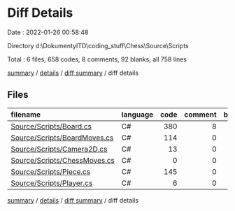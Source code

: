 # Diff Details

Date : 2022-01-26 00:58:48

Directory d:\DokumentyITD\coding_stuff\Chess\Source\Scripts

Total : 6 files,  658 codes, 8 comments, 92 blanks, all 758 lines

[summary](results.md) / [details](details.md) / [diff summary](diff.md) / diff details

## Files
| filename | language | code | comment | blank | total |
| :--- | :--- | ---: | ---: | ---: | ---: |
| [Source/Scripts/Board.cs](/Source/Scripts/Board.cs) | C# | 380 | 8 | 53 | 441 |
| [Source/Scripts/BoardMoves.cs](/Source/Scripts/BoardMoves.cs) | C# | 114 | 0 | 15 | 129 |
| [Source/Scripts/Camera2D.cs](/Source/Scripts/Camera2D.cs) | C# | 13 | 0 | 2 | 15 |
| [Source/Scripts/ChessMoves.cs](/Source/Scripts/ChessMoves.cs) | C# | 0 | 0 | 1 | 1 |
| [Source/Scripts/Piece.cs](/Source/Scripts/Piece.cs) | C# | 145 | 0 | 20 | 165 |
| [Source/Scripts/Player.cs](/Source/Scripts/Player.cs) | C# | 6 | 0 | 1 | 7 |

[summary](results.md) / [details](details.md) / [diff summary](diff.md) / diff details